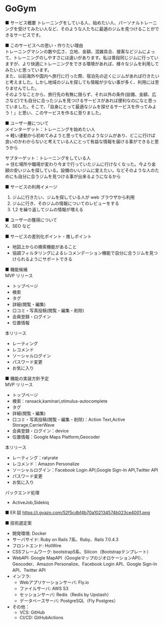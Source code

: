 <!-- # README

This README would normally document whatever steps are necessary to get the
application up and running.

Things you may want to cover:

* Ruby version

* System dependencies

* Configuration

* Database creation

* Database initialization

* How to run the test suite

* Services (job queues, cache servers, search engines, etc.)

* Deployment instructions

* ... -->

# GoGym

■ サービス概要
トレーニングをしている人、始めたい人、パーソナルトレーニングを受けてみたい人など、そのような人たちに最適のジムを見つけることができるサービスです。

■ このサービスへの思い・作りたい理由  
トレーニングマシンの数や広さ、立地、金額、混雑具合、接客などジムによって、トレーニングのしやすさには違いがあります。私は普段同じジムに行っていますが、より快適にトレーニングをできる環境があれば、様々なジムを利用してみたいと思っています。  
また、以前海外や国内へ旅行に行った際、宿泊先の近くにジムがあれば行きたいと考えました。しかし地域のジムを探しても情報が少ない事が多く、利用には至りませんでした。  
そのようなことから、旅行先の有無に限らず、それ以外の条件(設備、金額、広さなど)でも自分に合ったジムを見つけるサービスがあれば便利なのになと思っていました。そこで、「自身にとって最適なジムを探せるサービスを作ってみよう！」と思い、このサービスを作るに至りました。

■ ユーザー層について  
メインターゲット：トレーニングを始めたい人  
→ 軽い運動から初めてみようと思ってもどのようなジムがあり、どこに行けば良いのかわからないと考えている人にとって有益な情報を届ける事ができると思うから

サブターゲット：トレーニングをしている人  
→ 住む場所や職場が変わり今まで行っていたジムに行けなくなった。今より金額の安いジムを探している。設備のいいジムに変えたい。などそのような人のためにも自分に合うジムを見つける事が出来るようになるから

■ サービスの利用イメージ

1. ジムに行きたい、ジムを探している人が web ブラウザから利用
1. ジムに行き、そのジムの情報についてのレビューをする
1. 1,2 を繰り返してジムの情報が増える

■ ユーザーの獲得について  
X、SEO など

■ サービスの差別化ポイント・推しポイント

- 地図上からの検索機能があること
- 協調フィルタリングによるレコメンデーション機能で自分に合うジムを見つけられるようにサポートできる

■ 機能候補  
MVP リリース

- トップページ
- 検索
- タグ
- 詳細(閲覧・編集)
- 口コミ・写真投稿(閲覧・編集・削除)
- 会員登録・ログイン
- 位置情報

本リリース

- レーティング
- レコメンド
- ソーシャルログイン
- パスワード変更
- お気に入り

■ 機能の実装方針予定  
MVP リリース

- トップページ
- 検索：ransack,kaminari,stimulus-autocomplete
- タグ
- 詳細(閲覧・編集)
- 口コミ・写真投稿(閲覧・編集・削除)：Action Text,Active Storage,CarrierWave
- 会員登録・ログイン：device
- 位置情報：Google Maps Platform,Geocoder

本リリース

- レーティング：ratyrate
- レコメンド：Amazon Personalize
- ソーシャルログイン：Facebook Login API,Google Sign-In API,Twitter API
- パスワード変更
- お気に入り

バックエンド処理

- ActiveJob,Sidekiq

■ ER 図
https://i.gyazo.com/52f5cdbf4b70a102134574b023ce4001.png

■ 技術選定案
- 開発環境: Docker
- サーバサイド: Ruby on Rails 7系、Ruby、Rails 7.0.4.3
- フロントエンド: HotWire
- CSSフレームワーク: bootstrap5系、Silicon（Bootstrapテンプレート）
- WebAPI: Google MapAPI（GoogleマップのジオロケーションAPI）、Geocoder、Amazon Personalize、Facebook Login API、Google Sign-In API、Twitter API
- インフラ:
  - Webアプリケーションサーバ: Fly.io
  - ファイルサーバ: AWS S3
  - セッションサーバ: Redis（Redis by Upstash）
  - データベースサーバ: PostgreSQL（Fly Postgres）
- その他：
  - VCS: GitHub
  - CI/CD: GitHubActions
